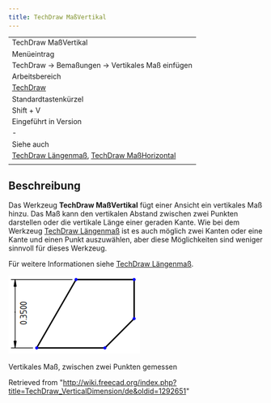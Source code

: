 ```yaml
---
title: TechDraw MaßVertikal
---
```


|                                                                                                                                                                                |
| ------------------------------------------------------------------------------------------------------------------------------------------------------------------------------ |
| TechDraw MaßVertikal                                                                                                                                                           |
| Menüeintrag                                                                                                                                                                    |
| TechDraw → Bemaßungen → Vertikales Maß einfügen                                                                                                                                |
| Arbeitsbereich                                                                                                                                                                 |
| [TechDraw](/TechDraw_Workbench/de "TechDraw Workbench/de")                                                                                                                     |
| Standardtastenkürzel                                                                                                                                                           |
| Shift + V                                                                                                                                                                      |
| Eingeführt in Version                                                                                                                                                          |
| -                                                                                                                                                                              |
| Siehe auch                                                                                                                                                                     |
| [TechDraw Längenmaß](/TechDraw_LengthDimension/de "TechDraw LengthDimension/de"), [TechDraw MaßHorizontal](/TechDraw_HorizontalDimension/de "TechDraw HorizontalDimension/de") |
|                                                                                                                                                                                |

## Beschreibung

Das Werkzeug **TechDraw MaßVertikal** fügt einer Ansicht ein vertikales Maß hinzu. Das Maß kann den vertikalen Abstand zwischen zwei Punkten darstellen oder die vertikale Länge einer geraden Kante. Wie bei dem Werkzeug [TechDraw Längenmaß](/TechDraw_LengthDimension/de "TechDraw LengthDimension/de") ist es auch möglich zwei Kanten oder eine Kante und einen Punkt auszuwählen, aber diese Möglichkeiten sind weniger sinnvoll für dieses Werkzeug.

Für weitere Informationen siehe [TechDraw Längenmaß](/TechDraw_LengthDimension/de "TechDraw LengthDimension/de").

![](/src/assets/images/TechDraw_Dimension_Vertical_example.png)

Vertikales Maß, zwischen zwei Punkten gemessen

Retrieved from "<http://wiki.freecad.org/index.php?title=TechDraw_VerticalDimension/de&oldid=1292651>"
